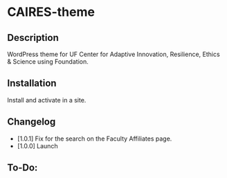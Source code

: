 CAIRES-theme
==============================

Description
------------
WordPress theme for UF Center for Adaptive Innovation, Resilience, Ethics & Science using Foundation. 

Installation
------------
Install and activate in a site.

Changelog
---------
* [1.0.1] Fix for the search on the Faculty Affiliates page.
* [1.0.0] Launch

To-Do:
------





